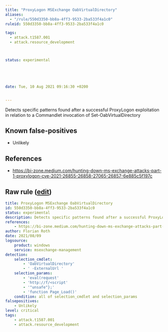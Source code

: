 ```yaml
---
title: "ProxyLogon MSExchange OabVirtualDirectory"
aliases:
  - "/rule/550d3350-bb8a-4ff3-9533-2ba533f4a1c0"
ruleid: 550d3350-bb8a-4ff3-9533-2ba533f4a1c0

tags:
  - attack.t1587.001
  - attack.resource_development



status: experimental





date: Tue, 10 Aug 2021 09:16:30 +0200


---
```


Detects specific patterns found after a successful ProxyLogon exploitation in relation to a Commandlet invocation of Set-OabVirtualDirectory

<!--more-->


## Known false-positives

* Unlikely



## References

* https://bi-zone.medium.com/hunting-down-ms-exchange-attacks-part-1-proxylogon-cve-2021-26855-26858-27065-26857-6e885c5f197c


## Raw rule ([edit](https://github.com/SigmaHQ/sigma/edit/master/rules/windows/builtin/msexchange/win_exchange_proxylogon_oabvirtualdir.yml))
```yaml
title: ProxyLogon MSExchange OabVirtualDirectory
id: 550d3350-bb8a-4ff3-9533-2ba533f4a1c0
status: experimental
description: Detects specific patterns found after a successful ProxyLogon exploitation in relation to a Commandlet invocation of Set-OabVirtualDirectory
references:
    - https://bi-zone.medium.com/hunting-down-ms-exchange-attacks-part-1-proxylogon-cve-2021-26855-26858-27065-26857-6e885c5f197c
author: Florian Roth
date: 2021/08/09
logsource:
    product: windows
    service: msexchange-management
detection:
    selection_cmdlet:
        - 'OabVirtualDirectory'
        - ' -ExternalUrl '
    selection_params:
        - 'eval(request'
        - 'http://f/<script'
        - '"unsafe"};'
        - 'function Page_Load()'
    condition: all of selection_cmdlet and selection_params
falsepositives:
    - Unlikely
level: critical
tags:
    - attack.t1587.001
    - attack.resource_development
```
